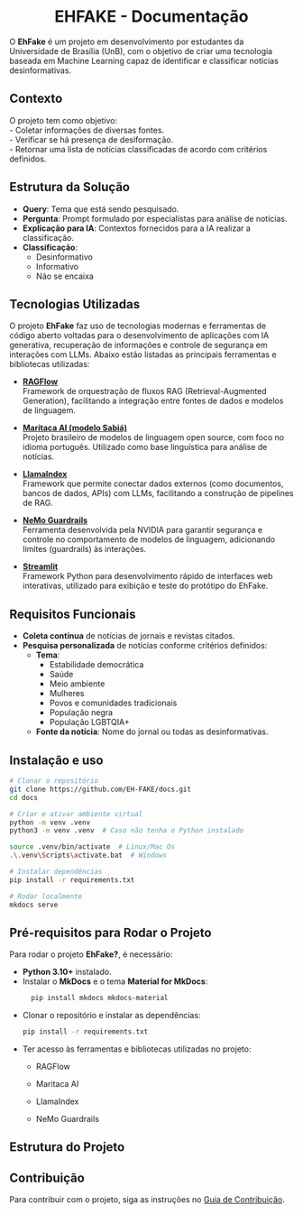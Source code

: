 # <center> EHFAKE - Documentação </center>

O **EhFake** é um projeto em desenvolvimento por estudantes da Universidade de Brasília (UnB), com o objetivo de criar uma tecnologia baseada em Machine Learning capaz de identificar e classificar notícias desinformativas.

## Contexto 

O projeto tem como objetivo: <br>
    - Coletar informações de diversas fontes. <br>
    - Verificar se há presença de desiformação. <br>
    - Retornar uma lista de notícias classificadas de acordo com critérios definidos.


## Estrutura da Solução

- **Query**: Tema que está sendo pesquisado.
- **Pergunta**: Prompt formulado por especialistas para análise de notícias.
- **Explicação para IA**: Contextos fornecidos para a IA realizar a classificação.
- **Classificação**:
  - Desinformativo
  - Informativo
  - Não se encaixa

## Tecnologias Utilizadas

O projeto **EhFake** faz uso de tecnologias modernas e ferramentas de código aberto voltadas para o desenvolvimento de aplicações com IA generativa, recuperação de informações e controle de segurança em interações com LLMs. Abaixo estão listadas as principais ferramentas e bibliotecas utilizadas:

- **[RAGFlow](https://github.com/infiniflow/ragflow)**  
  Framework de orquestração de fluxos RAG (Retrieval-Augmented Generation), facilitando a integração entre fontes de dados e modelos de linguagem.

- **[Maritaca AI (modelo Sabiá)](https://github.com/maritaca-ai)**  
  Projeto brasileiro de modelos de linguagem open source, com foco no idioma português. Utilizado como base linguística para análise de notícias.

- **[LlamaIndex](https://github.com/run-llama/llama_index)**  
  Framework que permite conectar dados externos (como documentos, bancos de dados, APIs) com LLMs, facilitando a construção de pipelines de RAG.

- **[NeMo Guardrails](https://github.com/NVIDIA/NeMo-Guardrails)**  
  Ferramenta desenvolvida pela NVIDIA para garantir segurança e controle no comportamento de modelos de linguagem, adicionando limites (guardrails) às interações.

- **[Streamlit](https://github.com/NVIDIA/NeMo-Guardrails)**  
  Framework Python para desenvolvimento rápido de interfaces web interativas, utilizado para exibição e teste do protótipo do EhFake.

## Requisitos Funcionais

- **Coleta contínua** de notícias de jornais e revistas citados.
- **Pesquisa personalizada** de notícias conforme critérios definidos:
  - **Tema**:
    - Estabilidade democrática
    - Saúde
    - Meio ambiente
    - Mulheres
    - Povos e comunidades tradicionais
    - População negra
    - População LGBTQIA+
  - **Fonte da notícia**: Nome do jornal ou todas as desinformativas.


## Instalação e uso

```bash
# Clonar o repositório
git clone https://github.com/EH-FAKE/docs.git
cd docs

# Criar e ativar ambiente virtual
python -m venv .venv 
python3 -m venv .venv  # Caso não tenha o Python instalado

source .venv/bin/activate  # Linux/Mac Os
.\.venv\Scripts\activate.bat  # Windows

# Instalar dependências
pip install -r requirements.txt

# Rodar localmente
mkdocs serve
```

## Pré-requisitos para Rodar o Projeto

Para rodar o projeto **EhFake?**, é necessário:

- **Python 3.10+** instalado.
- Instalar o **MkDocs** e o tema **Material for MkDocs**:
  ```bash
    pip install mkdocs mkdocs-material

- Clonar o repositório e instalar as dependências: <br>
    ```bash 
    pip install -r requirements.txt

- Ter acesso às ferramentas e bibliotecas utilizadas no projeto:
    - RAGFlow

    - Maritaca AI

    - LlamaIndex

    - NeMo Guardrails


## Estrutura do Projeto

## Contribuição

Para contribuir com o projeto, siga as instruções no [Guia de Contribuição](guia-de-contribuicao/politica-de-branches.md).


